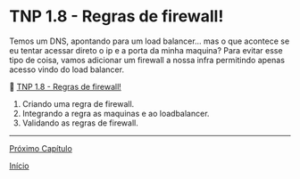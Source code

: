 # TNP 1.8 - Regras de firewall!

Temos um DNS, apontando para um load balancer... mas o que acontece se eu tentar acessar direto o ip e a porta da minha maquina? 
Para evitar esse tipo de coisa, vamos adicionar um firewall a nossa infra permitindo apenas acesso vindo do load balancer.

🎥 [TNP 1.8 - Regras de firewall!](https://www.terraform.io/docs/provisioners/index.html)

1. Criando uma regra de firewall.
1. Integrando a regra as maquinas e ao loadbalancer.
1. Validando as regras de firewall.

---

[Próximo Capítulo](/modulos/modulo_01/tnp_09.md)

[Início](/README.md)
